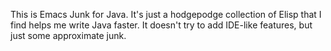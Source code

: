 This is Emacs Junk for Java. It's just a hodgepodge collection of Elisp that I find helps me write Java faster.  It doesn't try to add IDE-like features, but just some approximate junk.